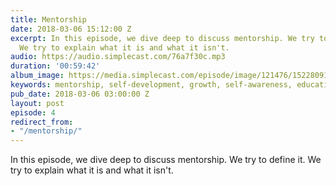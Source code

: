 ```yaml
---
title: Mentorship
date: 2018-03-06 15:12:00 Z
excerpt: In this episode, we dive deep to discuss mentorship. We try to define it.
  We try to explain what it is and what it isn't.
audio: https://audio.simplecast.com/76a7f30c.mp3
duration: '00:59:42'
album_image: https://media.simplecast.com/episode/image/121476/1522809149-artwork.jpg
keywords: mentorship, self-development, growth, self-awareness, education, progress
pub_date: 2018-03-06 03:00:00 Z
layout: post
episode: 4
redirect_from:
- "/mentorship/"
---
```


In this episode, we dive deep to discuss mentorship. We try to define it. We try to explain what it is and what it isn't.
